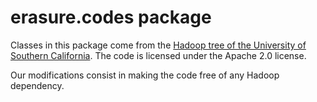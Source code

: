 # erasure.codes package

Classes in this package come from the [Hadoop tree of the University of Southern California](https://github.com/madiator/HadoopUSC/tree/developUSC/src/contrib/raid/src/java/org/apache/hadoop/raid). The code is licensed under the Apache 2.0 license.

Our modifications consist in making the code free of any Hadoop dependency.

